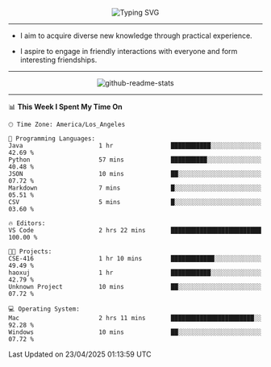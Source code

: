 <p align="center">
  <img src="https://readme-typing-svg.demolab.com?font=Fira+Code&weight=500&size=32&duration=2500&pause=1600&center=true&vCenter=true&random=false&width=1024&height=64&lines=Hi+there+%F0%9F%91%8B;I'm+delighted+you+could+make+it+here+%F0%9F%8E%89;I'm+Harry%2C+a+college+student+still+finding+my+way" alt="Typing SVG" />
</p>


---


- I aim to acquire diverse new knowledge through practical experience.

- I aspire to engage in friendly interactions with everyone and form interesting friendships.


---


<p align="center">
  <img src="https://github-readme-stats.vercel.app/api?username=Harry-Jing&show_icons=true" alt="github-readme-stats"/>
</p>


---

<!--START_SECTION:waka-->
📊 **This Week I Spent My Time On** 

```text
🕑︎ Time Zone: America/Los_Angeles

💬 Programming Languages: 
Java                     1 hr                ███████████░░░░░░░░░░░░░░   42.69 % 
Python                   57 mins             ██████████░░░░░░░░░░░░░░░   40.48 % 
JSON                     10 mins             ██░░░░░░░░░░░░░░░░░░░░░░░   07.72 % 
Markdown                 7 mins              █░░░░░░░░░░░░░░░░░░░░░░░░   05.51 % 
CSV                      5 mins              █░░░░░░░░░░░░░░░░░░░░░░░░   03.60 % 

🔥 Editors: 
VS Code                  2 hrs 22 mins       █████████████████████████   100.00 % 

🐱‍💻 Projects: 
CSE-416                  1 hr 10 mins        ████████████░░░░░░░░░░░░░   49.49 % 
haoxuj                   1 hr                ███████████░░░░░░░░░░░░░░   42.79 % 
Unknown Project          10 mins             ██░░░░░░░░░░░░░░░░░░░░░░░   07.72 % 

💻 Operating System: 
Mac                      2 hrs 11 mins       ███████████████████████░░   92.28 % 
Windows                  10 mins             ██░░░░░░░░░░░░░░░░░░░░░░░   07.72 % 
```


 Last Updated on 23/04/2025 01:13:59 UTC
<!--END_SECTION:waka-->
